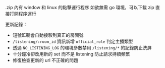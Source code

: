 .zip 內有 window 和 linux 的點擊運行程序
如欲無需 go 環境，可以下載 zip 直接打開程序運行

更新記錄：

- 短號監聽會自動接駁到真正的房間號
- `/listening/:room_id` 資訊新增 `official_role` 判定主播類型
- 透過 `NO_LISTENING_LOG` 的環境參數禁用 `/listening/*` 的記錄防止洗屏
- 十分鐘冷卻改用新的 set 而不是 listening 防止請求持續頻繁
- 修復檢查更新的 url 不正確的問題